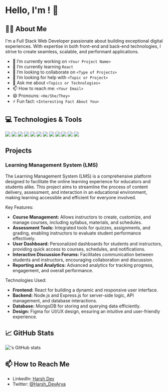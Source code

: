 # Hello, I'm <Your Name>! 👋

## 🙋‍♂️ About Me

I'm a Full Stack Web Developer passionate about building exceptional digital experiences. With expertise in both front-end and back-end technologies, I strive to create seamless, scalable, and performant applications. 

- 🔭 I’m currently working on `<Your Project Name>`
- 🌱 I’m currently learning `React`
- 👯 I’m looking to collaborate on `<Type of Projects>`
- 🤔 I’m looking for help with `<Topic or Project>`
- 💬 Ask me about `<Topics or Technologies>`
- 📫 How to reach me: `<Your Email>`
- 😄 Pronouns: `<He/She/They>`
- ⚡ Fun fact: `<Interesting Fact About You>`

## 💻 Technologies & Tools

![](https://img.shields.io/badge/Code-HTML5-informational?style=flat&logo=html5&logoColor=white&color=E34F26)
![](https://img.shields.io/badge/Code-CSS3-informational?style=flat&logo=css3&logoColor=white&color=1572B6)
![](https://img.shields.io/badge/Code-JavaScript-informational?style=flat&logo=javascript&logoColor=white&color=F7DF1E)
![](https://img.shields.io/badge/Code-Node.js-informational?style=flat&logo=node.js&logoColor=white&color=2bbc8a)
![](https://img.shields.io/badge/Code-Express.js-informational?style=flat&logo=express&logoColor=white&color=000000)
![](https://img.shields.io/badge/Code-React-informational?style=flat&logo=react&logoColor=white&color=2bbc8a)
![](https://img.shields.io/badge/Database-MongoDB-informational?style=flat&logo=mongodb&logoColor=white&color=47A248)
![](https://img.shields.io/badge/Code-Python-informational?style=flat&logo=python&logoColor=white&color=3776AB)
![](https://img.shields.io/badge/Code-C%2FC%2B%2B-informational?style=flat&logo=c%2B%2B&logoColor=white&color=00599C)
![](https://img.shields.io/badge/Design-Figma-informational?style=flat&logo=figma&logoColor=white&color=F24E1E)
![](https://img.shields.io/badge/Design-Canva-informational?style=flat&logo=canva&logoColor=white&color=00C4CC)
![](https://img.shields.io/badge/Tools-Git-informational?style=flat&logo=git&logoColor=white&color=2bbc8a)

## Projects

### Learning Management System (LMS)

The Learning Management System (LMS) is a comprehensive platform designed to facilitate the online learning experience for educators and students alike. This project aims to streamline the process of content delivery, assessment, and interaction in an educational environment, making learning accessible and efficient for everyone involved.

Key Features:
- **Course Management:** Allows instructors to create, customize, and manage courses, including syllabus, materials, and schedules.
- **Assessment Tools:** Integrated tools for quizzes, assignments, and grading, enabling instructors to evaluate student performance effectively.
- **User Dashboard:** Personalized dashboards for students and instructors, providing quick access to courses, schedules, and notifications.
- **Interactive Discussion Forums:** Facilitates communication between students and instructors, encouraging collaboration and discussion.
- **Reporting and Analytics:** Advanced analytics for tracking progress, engagement, and overall performance.

Technologies Used:
- **Frontend:** React for building a dynamic and responsive user interface.
- **Backend:** Node.js and Express.js for server-side logic, API management, and database interactions.
- **Database:** MongoDB for storing and querying data efficiently.
- **Design:** Figma for UI/UX design, ensuring an intuitive and user-friendly experience.
<!--
- **Deployment:** Deployed on <Deployment Platform>, making it accessible to users worldwide.

This LMS project represents a step forward in digital education, offering a scalable and flexible solution that meets the needs of modern learners and educators. Check out the project here: [View Project](<Project URL>)
-->


<Add or remove projects as needed>

## 📈 GitHub Stats

![<HarshDevArya>'s GitHub stats](https://github-readme-stats.vercel.app/api?username=HarshDevArya&show_icons=true&theme=radical)

## 📫 How to Reach Me

- LinkedIn: [Harsh Dev](www.linkedin.com/in/harsh-dev-v)
- Twitter: [@Harsh_DevArya](https://twitter.com/Harsh_DevArya)
<!--
- Email: <Your Email>
-->
